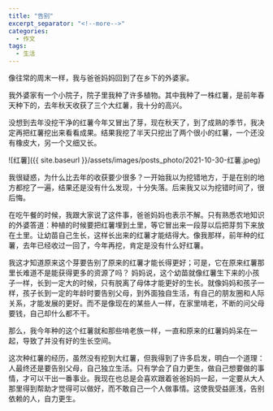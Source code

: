 ```yaml
---
title: "告别"
excerpt_separator: "<!--more-->"
categories:
  - 作文
tags:
  - 生活
---
```


像往常的周末一样，我与爸爸妈妈回到了在乡下的外婆家。

我外婆家有一个小院子，院子里我种了许多植物。其中我种了一株红薯，是前年春天种下的，去年秋天收获了三个大红薯，我十分的高兴。

<!--more-->

没想到去年没挖干净的红薯今年又冒出了芽，现在秋天了，到了成熟的季节，我决定再把红薯挖出来看看成果。结果我挖了半天只挖出了两个很小的红薯，一个还没有橡皮大，另一个又细又长。

![红薯]({{ site.baseurl }}/assets/images/posts_photo/2021-10-30-红薯.jpeg)

我很疑惑，为什么比去年的收获要少很多？一开始我以为挖错地方，于是在别的地方都挖了一遍，结果还是没有什么发现，十分失落。后来我又以为挖错时间了，很后悔。

在吃午餐的时候，我跟大家说了这件事，爸爸妈妈也表示不解。只有熟悉农地知识的外婆答道：种植的时候要把红薯埋到土里，等它冒出来一段芽以后把芽剪下来放在土里。让幼苗自己生长，这样长出来的红薯才能结得大。像我那样，前年种的红薯，去年已经收过一回了，今年再挖，肯定是没有什么好红薯。

我这才知道原来这个芽要告别了原来的红薯才能长得更好；可是，它在原来红薯那里长难道不是能获得更多的资源了吗？
妈妈说，这个幼苗就像红薯生下来的小孩子一样，长到一定大的时候，只有脱离了母体才能更好的生长。就像妈妈和孩子一样，孩子长到一定的年龄时要告别父母，到外面独自生活，有自己的朋友圈和人际关系，才能发展的更好。而不是像现在的某些人一样，在家里啃老，不断的问父母要钱，自己却什么都不干。

那么，我今年种的这个红薯就和那些啃老族一样，一直和原来的红薯妈妈呆在一起，导致了并没有好的生长空间。

这次种红薯的经历，虽然没有挖到大红薯，但我得到了许多启发，明白一个道理：人最终还是要告别父母，自己独立生活。只有学会了自力更生，做自己想要做的事情，才可以干出一番事业。我现在也总是会喜欢跟着爸爸妈妈一起，一定要从大人那里得到帮助才觉得可以做好，而不敢自己一个人做事情。这使我受益匪浅，告别依赖的人，自力更生。